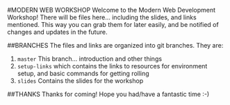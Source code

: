 #MODERN WEB WORKSHOP
Welcome to the Modern Web Development Workshop! There will be files here... including the slides, and links mentioned. This way you can grab them for later easily, and be notified of changes and updates in the future.

##BRANCHES
The files and links are organized into git branches. They are:
1. `master` This branch... introduction and other things
2. `setup-links` which contains the links to resources for environment setup, and basic commands for getting rolling
3. `slides` Contains the slides for the workshop

##THANKS
Thanks for coming! Hope you had/have a fantastic time :-)